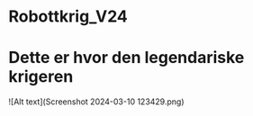 # Robottkrig_V24

# Dette er hvor den legendariske krigeren 

![Alt text](Screenshot 2024-03-10 123429.png)